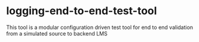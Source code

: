 # logging-end-to-end-test-tool
This tool is a modular configuration driven test tool for end to end validation from a simulated source to backend LMS
